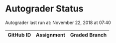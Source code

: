 # Autograder Status
Autograder last run at: November 22, 2018 at 07:40

| GitHub ID | Assignment | Graded Branch |
|-----------|------------|---------------|

